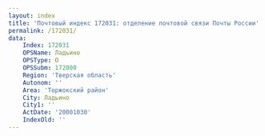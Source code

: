 ```yaml
---
layout: index
title: 'Почтовый индекс 172031: отделение почтовой связи Почты России'
permalink: /172031/
data:
    Index: 172031
    OPSName: Ладьино
    OPSType: О
    OPSSubm: 172000
    Region: 'Тверская область'
    Autonom: ''
    Area: 'Торжокский район'
    City: Ладьино
    City1: ''
    ActDate: '20001030'
    IndexOld: ''
---
```

